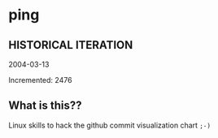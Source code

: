 # ping

## HISTORICAL ITERATION
2004-03-13

Incremented: 2476

## What is this?? 
Linux skills to hack the github commit visualization chart `;-)`
